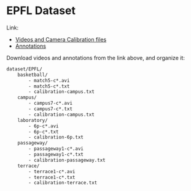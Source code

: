 # EPFL Dataset
Link:
- [Videos and Camera Calibration files](https://www.epfl.ch/labs/cvlab/data/data-pom-index-php/)
- [Annotations](https://bitbucket.org/merayxu/multiview-object-tracking-dataset/src/master/EPFL/)

Download videos and annotations from the link above, and organize it:
```txt
dataset/EPFL/
    basketball/
        - match5-c*.avi
        - match5-c*.txt
        - calibration-campus.txt
    campus/
        - campus7-c*.avi
        - campus7-c*.txt
        - calibration-campus.txt
    laboratory/
        - 6p-c*.avi
        - 6p-c*.txt
        - calibration-6p.txt
    passageway/
        - passageway1-c*.avi
        - passageway1-c*.txt
        - calibration-passageway.txt
    terrace/
        - terrace1-c*.avi
        - terrace1-c*.txt
        - calibration-terrace.txt
```
